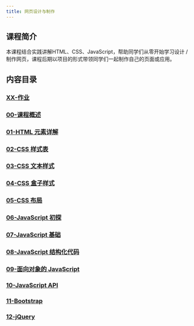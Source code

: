 ```yaml
---
title: 网页设计与制作
---
```


## 课程简介

本课程结合实践讲解HTML、CSS、JavaScript，帮助同学们从零开始学习设计 / 制作网页，课程后期以项目的形式带领同学们一起制作自己的页面或应用。

## 内容目录

### [XX-作业](web/homework.md)

### [00-课程概述](web/introduction.md)

### [01-HTML 元素详解](web/html-elements.md)

### [02-CSS 样式表](web/css-first-steps.md)

### [03-CSS 文本样式](web/css-text.md)

### [04-CSS 盒子样式](web/css-box.md)

### [05-CSS 布局](web/css-layout.md)

### [06-JavaScript 初探](web/javascript-introduction.md)

### [07-JavaScript 基础](web/javascript-basic.md)

### [08-JavaScript 结构化代码](web/javascript-blocks.md)

### [09-面向对象的 JavaScript](web/javascript-oo.md)

### [10-JavaScript API](web/javascript-API.md)

### [11-Bootstrap](web/bootstrap.md)

### [12-jQuery](web/jQuery.md)
